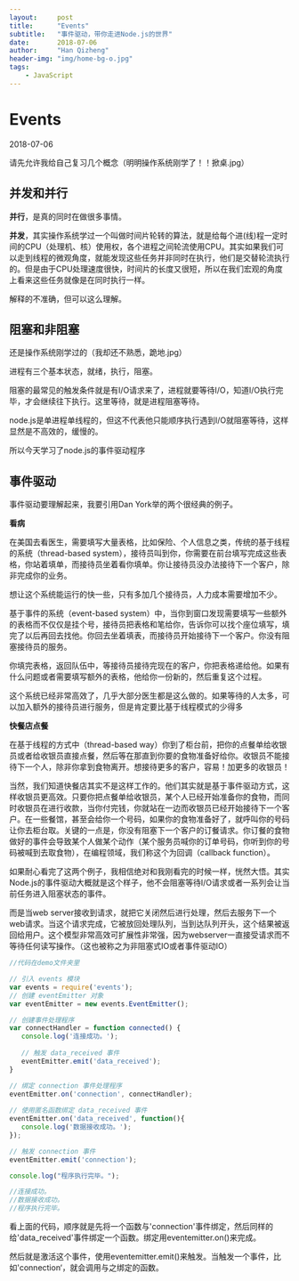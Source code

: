```yaml
---
layout:     post
title:      "Events"
subtitle:   "事件驱动，带你走进Node.js的世界"
date:       2018-07-06
author:     "Han Qizheng"
header-img: "img/home-bg-o.jpg"
tags:
    - JavaScript
---
```


# Events

2018-07-06

请先允许我给自己复习几个概念（明明操作系统刚学了！！掀桌.jpg）

## 并发和并行

**并行**，是真的同时在做很多事情。

**并发**，其实操作系统学过一个叫做时间片轮转的算法，就是给每个进(线)程一定时间的CPU（处理机、核）使用权，各个进程之间轮流使用CPU。其实如果我们可以走到线程的微观角度，就能发现这些任务并非同时在执行，他们是交替轮流执行的。但是由于CPU处理速度很快，时间片的长度又很短，所以在我们宏观的角度上看来这些任务就像是在同时执行一样。

解释的不准确，但可以这么理解。

## 阻塞和非阻塞

还是操作系统刚学过的（我却还不熟悉，跪地.jpg）

进程有三个基本状态，就绪，执行，阻塞。

阻塞的最常见的触发条件就是有I/O请求来了，进程就要等待I/O，知道I/O执行完毕，才会继续往下执行。这里等待，就是进程阻塞等待。

node.js是单进程单线程的，但这不代表他只能顺序执行遇到I/O就阻塞等待，这样显然是不高效的，缓慢的。

所以今天学习了node.js的事件驱动程序

## 事件驱动
事件驱动要理解起来，我要引用Dan York举的两个很经典的例子。

**看病**
    
在美国去看医生，需要填写大量表格，比如保险、个人信息之类，传统的基于线程的系统（thread-based system），接待员叫到你，你需要在前台填写完成这些表格，你站着填单，而接待员坐着看你填单。你让接待员没办法接待下一个客户，除非完成你的业务。

想让这个系统能运行的快一些，只有多加几个接待员，人力成本需要增加不少。

基于事件的系统（event-based system）中，当你到窗口发现需要填写一些额外的表格而不仅仅是挂个号，接待员把表格和笔给你，告诉你可以找个座位填写，填完了以后再回去找他。你回去坐着填表，而接待员开始接待下一个客户。你没有阻塞接待员的服务。
 
你填完表格，返回队伍中，等接待员接待完现在的客户，你把表格递给他。如果有什么问题或者需要填写额外的表格，他给你一份新的，然后重复这个过程。

这个系统已经非常高效了，几乎大部分医生都是这么做的。如果等待的人太多，可以加入额外的接待员进行服务，但是肯定要比基于线程模式的少得多




**快餐店点餐**


在基于线程的方式中（thread-based way）你到了柜台前，把你的点餐单给收银员或者给收银员直接点餐，然后等在那直到你要的食物准备好给你。收银员不能接待下一个人，除非你拿到食物离开。想接待更多的客户，容易！加更多的收银员！


当然，我们知道快餐店其实不是这样工作的。他们其实就是基于事件驱动方式，这样收银员更高效。只要你把点餐单给收银员，某个人已经开始准备你的食物，而同时收银员在进行收款，当你付完钱，你就站在一边而收银员已经开始接待下一个客户。在一些餐馆，甚至会给你一个号码，如果你的食物准备好了，就呼叫你的号码让你去柜台取。关键的一点是，你没有阻塞下一个客户的订餐请求。你订餐的食物做好的事件会导致某个人做某个动作（某个服务员喊你的订单号码，你听到你的号码被喊到去取食物），在编程领域，我们称这个为回调（callback function）。
    
如果耐心看完了这两个例子，我相信绝对和我刚看完的时候一样，恍然大悟。其实Node.js的事件驱动大概就是这个样子，他不会阻塞等待I/O请求或者一系列会让当前任务进入阻塞状态的事件。

而是当web server接收到请求，就把它关闭然后进行处理，然后去服务下一个web请求。当这个请求完成，它被放回处理队列，当到达队列开头，这个结果被返回给用户。这个模型非常高效可扩展性非常强，因为webserver一直接受请求而不等待任何读写操作。（这也被称之为非阻塞式IO或者事件驱动IO）


```js
//代码在demo文件夹里

// 引入 events 模块
var events = require('events');
// 创建 eventEmitter 对象
var eventEmitter = new events.EventEmitter();

// 创建事件处理程序
var connectHandler = function connected() {
   console.log('连接成功。');
  
   // 触发 data_received 事件 
   eventEmitter.emit('data_received');
}

// 绑定 connection 事件处理程序
eventEmitter.on('connection', connectHandler);
 
// 使用匿名函数绑定 data_received 事件
eventEmitter.on('data_received', function(){
   console.log('数据接收成功。');
});

// 触发 connection 事件 
eventEmitter.emit('connection');

console.log("程序执行完毕。");

//连接成功。
//数据接收成功。
//程序执行完毕。
```

看上面的代码，顺序就是先将一个函数与'connection'事件绑定，然后同样的给'data_received'事件绑定一个函数。绑定用eventemitter.on()来完成。

然后就是激活这个事件，使用eventemitter.emit()来触发。当触发一个事件，比如'connection‘，就会调用与之绑定的函数。

